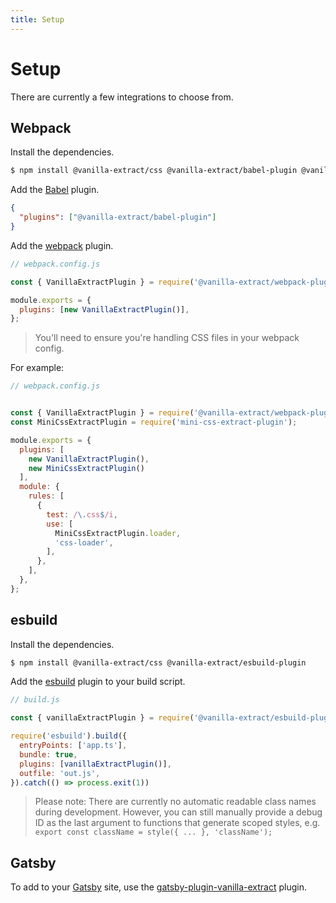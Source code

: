 ```yaml
---
title: Setup
---
```


# Setup

There are currently a few integrations to choose from.

## Webpack

Install the dependencies.
```bash
$ npm install @vanilla-extract/css @vanilla-extract/babel-plugin @vanilla-extract/webpack-plugin
```

Add the [Babel](https://babeljs.io) plugin.
```json
{
  "plugins": ["@vanilla-extract/babel-plugin"]
}
```

Add the [webpack](https://webpack.js.org) plugin.
```js
// webpack.config.js

const { VanillaExtractPlugin } = require('@vanilla-extract/webpack-plugin');

module.exports = {
  plugins: [new VanillaExtractPlugin()],
};
```

> You'll need to ensure you're handling CSS files in your webpack config.

For example:

```js
// webpack.config.js


const { VanillaExtractPlugin } = require('@vanilla-extract/webpack-plugin');
const MiniCssExtractPlugin = require('mini-css-extract-plugin');

module.exports = {
  plugins: [
    new VanillaExtractPlugin(),
    new MiniCssExtractPlugin()
  ],
  module: {
    rules: [
      {
        test: /\.css$/i,
        use: [
          MiniCssExtractPlugin.loader,
          'css-loader',
        ],
      },
    ],
  },
};
```

## esbuild

Install the dependencies.
```bash
$ npm install @vanilla-extract/css @vanilla-extract/esbuild-plugin
```

Add the [esbuild](https://esbuild.github.io/) plugin to your build script.
```js
// build.js

const { vanillaExtractPlugin } = require('@vanilla-extract/esbuild-plugin');

require('esbuild').build({
  entryPoints: ['app.ts'],
  bundle: true,
  plugins: [vanillaExtractPlugin()],
  outfile: 'out.js',
}).catch(() => process.exit(1))
```

> Please note: There are currently no automatic readable class names during development. However, you can still manually provide a debug ID as the last argument to functions that generate scoped styles, e.g. `export const className = style({ ... }, 'className');`

## Gatsby

To add to your [Gatsby](https://www.gatsbyjs.com) site, use the [gatsby-plugin-vanilla-extract](https://github.com/KyleAMathews/gatsby-plugin-vanilla-extract) plugin.
